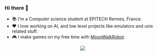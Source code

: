 ### Hi there 👋
- 📚 I'm a Computer science student at EPITECH Rennes, France.
- ❤️ I love working on AI, and low level projects like emulators and unix related stuff.
- 🎮 I make games on my free time with [MoonWalkRobot](https://github.com/MoonWalkRobot).

<p align="center">
  <img src="https://github-readme-stats.vercel.app/api/top-langs?username=Nellousan&theme=cobalt&layout=compact&hide=css,scss,javascript,html&exclude_repo=SchoolProjects">
</p>
